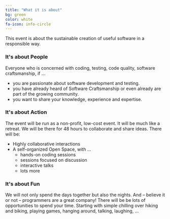 ```yaml
---
title: "What it is about"
bg: green
color: white
fa-icon: info-circle
---
```


This event is about the sustainable creation of useful software in a responsible way.

### **It's about People**
Everyone who is concerned with coding, testing, code quality, software craftsmanship, if ...

* you are passionate about software development and testing.
* you have already heard of Software Craftsmanship or even already are part of the growing community.
* you want to share your knowledge, experience and expertise.

### **It's about Action**
The event will be run as a non-profit, low-cost event. It will be much like a retreat. We will be there for 48 hours to collaborate and share ideas. There will be:

* Highly collaborative interactions
* A self-organized Open Space, with ...
  * hands-on coding sessions
  * sessions focused on discussion
  * interactive talks
  * lots more

### **It's about Fun**
We will not only spend the days together but also the nights. And – believe it or not – programmers are a great company! There will be be lots of opportunities to spend your time. Starting with simple chilling over hiking and biking, playing games, hanging around, talking, laughing, ...

